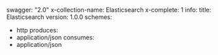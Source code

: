 swagger: "2.0"
x-collection-name: Elasticsearch
x-complete: 1
info:
  title: Elasticsearch
  version: 1.0.0
schemes:
- http
produces:
- application/json
consumes:
- application/json